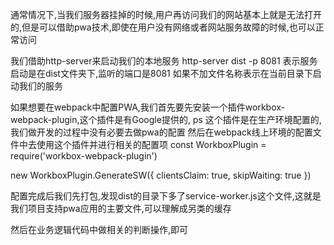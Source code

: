 通常情况下,当我们服务器挂掉的时候,用户再访问我们的网站基本上就是无法打开的,但是可以借助pwa技术,即使在用户没有网络或者网站服务故障的时候,也可以正常访问

我们借助http-server来启动我们的本地服务 http-server dist -p 8081 表示服务启动是在dist文件夹下,监听的端口是8081 如果不加文件名称表示在当前目录下启动我们的服务

如果想要在webpack中配置PWA,我们首先要先安装一个插件workbox-webpack-plugin,这个插件是有Google提供的, ps 这个插件是在生产环境配置的,我们做开发的过程中没有必要去做pwa的配置
然后在webpack线上环境的配置文件中去使用这个插件并进行相关的配置项
const WorkboxPlugin = require('workbox-webpack-plugin')

new WorkboxPlugin.GenerateSW({
  clientsClaim: true,
  skipWaiting: true
})

配置完成后我们先打包,发现dist的目录下多了service-worker.js这个文件,这就是我们项目支持pwa应用的主要文件,可以理解成另类的缓存

然后在业务逻辑代码中做相关的判断操作,即可
